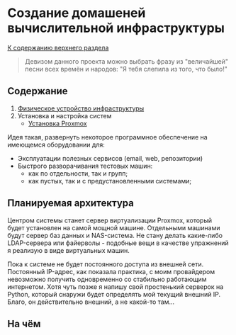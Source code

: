 # Создание домашеней вычислительной инфраструктуры

[К содержанию верхнего раздела](../README.md)

> Девизом данного проекта можно выбрать фразу из "величайшей" песни всех времён и народов: "Я тебя слепила из того, что было!"

## Содержание

1. [Физическое устройство инфраструктуры](001-phisical.md)
1. Установка и настройка систем
   - [Установка Proxmox]()

Идея такая, развернуть некоторое программное обеспечение на имеющемся оборудовании для:

- Эксплуатации полезных сервисов (email, web, репозитории)
- Быстрого разворачивания тестовых машин:
  - как по отдельности, так и групп;
  - как пустых, так и с предустановленными системами;

## Планируемая архитектура

Центром системы станет сервер виртуализации Proxmox, который будет установлен на самой мощной машине. Отдельными машинами будут сервер баз данных и NAS-система. Не стану делать какие-либо LDAP-сервера или файерволы - подобные вещи в качестве упражнений я реализую в виде виртуальных машин.

Пока к системе не будет постоянного доступа из внешней сети. Постоянный IP-адрес, как показала практика, с моим провайдером невозможно получить одновременно со стабильно работающим интернетом. Хотя чуть позже я напишу свой простенький серверок на Python, который снаружи будет определять мой текущий внешний IP. Благо, он действительно внешний, а не какой-то там...

## На чём
